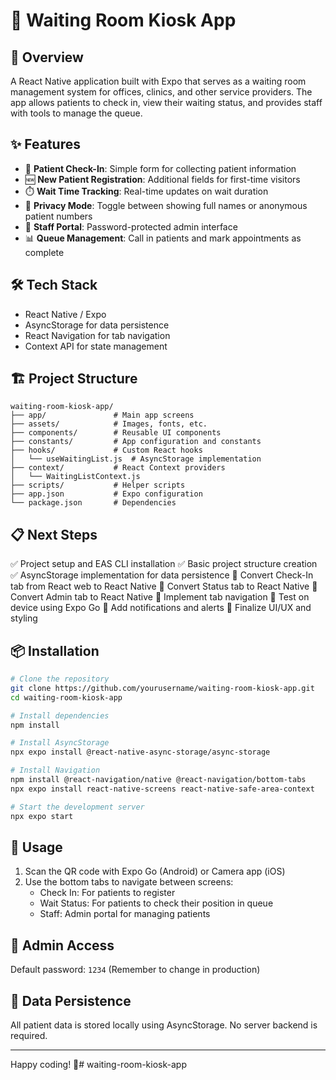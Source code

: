 # 🏥 Waiting Room Kiosk App

## 📱 Overview
A React Native application built with Expo that serves as a waiting room management system for offices, clinics, and other service providers. The app allows patients to check in, view their waiting status, and provides staff with tools to manage the queue.

## ✨ Features
- 📝 **Patient Check-In**: Simple form for collecting patient information
- 🆕 **New Patient Registration**: Additional fields for first-time visitors
- ⏱️ **Wait Time Tracking**: Real-time updates on wait duration
- 👀 **Privacy Mode**: Toggle between showing full names or anonymous patient numbers
- 🔐 **Staff Portal**: Password-protected admin interface
- 📊 **Queue Management**: Call in patients and mark appointments as complete

## 🛠️ Tech Stack
- React Native / Expo
- AsyncStorage for data persistence
- React Navigation for tab navigation
- Context API for state management

## 🏗️ Project Structure
```
waiting-room-kiosk-app/
├── app/               # Main app screens
├── assets/            # Images, fonts, etc.
├── components/        # Reusable UI components
├── constants/         # App configuration and constants
├── hooks/             # Custom React hooks
│   └── useWaitingList.js  # AsyncStorage implementation
├── context/           # React Context providers
│   └── WaitingListContext.js
├── scripts/           # Helper scripts
├── app.json           # Expo configuration
└── package.json       # Dependencies
```

## 📋 Next Steps
✅ Project setup and EAS CLI installation
✅ Basic project structure creation
✅ AsyncStorage implementation for data persistence
🔄 Convert Check-In tab from React web to React Native
🔄 Convert Status tab to React Native
🔄 Convert Admin tab to React Native
🔄 Implement tab navigation
🔄 Test on device using Expo Go
🔄 Add notifications and alerts
🔄 Finalize UI/UX and styling

## 📦 Installation

```bash
# Clone the repository
git clone https://github.com/yourusername/waiting-room-kiosk-app.git
cd waiting-room-kiosk-app

# Install dependencies
npm install

# Install AsyncStorage
npx expo install @react-native-async-storage/async-storage

# Install Navigation
npm install @react-navigation/native @react-navigation/bottom-tabs
npx expo install react-native-screens react-native-safe-area-context

# Start the development server
npx expo start
```

## 📱 Usage
1. Scan the QR code with Expo Go (Android) or Camera app (iOS)
2. Use the bottom tabs to navigate between screens:
   - Check In: For patients to register
   - Wait Status: For patients to check their position in queue
   - Staff: Admin portal for managing patients

## 🔐 Admin Access
Default password: `1234` (Remember to change in production)

## 💾 Data Persistence
All patient data is stored locally using AsyncStorage. No server backend is required.

---

Happy coding! 🚀# waiting-room-kiosk-app

